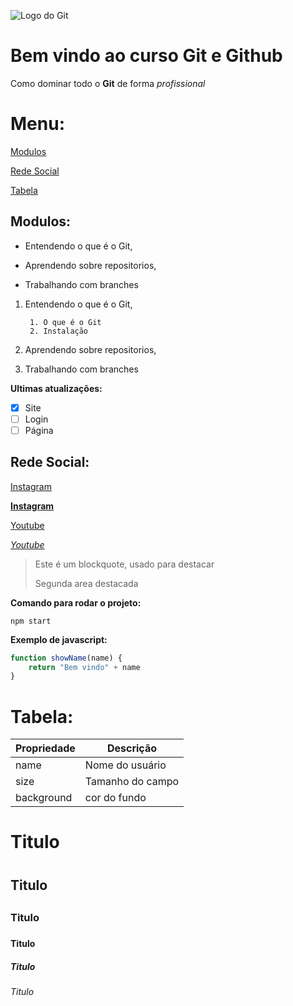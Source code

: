 ![Logo do Git](https://sujeitoprogramador.com/wp-content/uploads/2021/04/gitimage.png)
# Bem vindo ao curso Git e Github
Como dominar todo o **Git** de forma _profissional_

# Menu:
[Modulos](#modulos)

[Rede Social](#rede-social)

[Tabela](#tabela)


## Modulos:
* Entendendo o que é o Git,

* Aprendendo sobre repositorios,

* Trabalhando com branches

1. Entendendo o que é o Git,

        1. O que é o Git
        2. Instalação

2. Aprendendo sobre repositorios,

3. Trabalhando com branches

**Ultimas atualizações:**
- [x] Site
- [ ] Login
- [ ] Página

## Rede Social:
[Instagram](https://instagram.com)

[**Instagram**](https://instagram.com)

[Youtube](https://youtube.com)

[_Youtube_](https://youtube.com)

>Este é um blockquote, usado para destacar
>
>Segunda area destacada

**Comando para rodar o projeto:**
```
npm start
```

**Exemplo de javascript:**
```js
function showName(name) {
    return "Bem vindo" + name
}
```

# Tabela:
Propriedade | Descrição
------------| ---------
name | Nome do usuário
size | Tamanho do campo
background | cor do fundo

# Titulo <h1>
## Titulo <h2>
### Titulo <h3>
#### Titulo <h4>
##### Titulo <h5>
###### Titulo <h6>